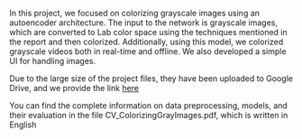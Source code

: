 In this project, we focused on colorizing grayscale images using an autoencoder architecture. The input to the network is grayscale images, which are converted to Lab color space using the techniques mentioned in the report and then colorized. Additionally, using this model, we colorized grayscale videos both in real-time and offline. 
We also developed a simple UI for handling images.  

Due to the large size of the project files, they have been uploaded to Google Drive, and we provide the link [here](https://drive.google.com/drive/folders/10hI6VgnMvBbbCiXQvheELEd49QqFkZ8T?usp=sharing)

You can find the complete information on data preprocessing, models, and their evaluation in the file CV_ColorizingGrayImages.pdf, which is written in English

